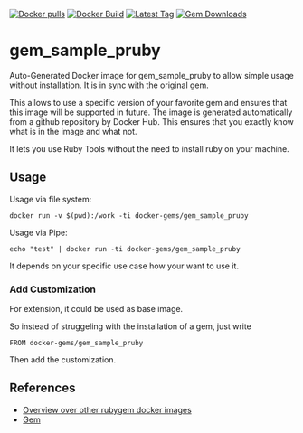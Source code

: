 [![Docker pulls](https://img.shields.io/docker/pulls/rubygem/gem_sample_pruby.svg)](https://hub.docker.com/r/rubygem/gem_sample_pruby/)
[![Docker Build](https://img.shields.io/docker/automated/rubygem/gem_sample_pruby.svg)](https://hub.docker.com/r/rubygem/gem_sample_pruby/)
[![Latest Tag](https://img.shields.io/github/tag/docker-rubygem/gem_sample_pruby.svg)](https://hub.docker.com/r/rubygem/gem_sample_pruby/)
[![Gem Downloads](https://img.shields.io/gem/dt/gem_sample_pruby.svg)](https://rubygems.org/gems/gem_sample_pruby/)
# gem_sample_pruby

Auto-Generated Docker image for gem_sample_pruby to allow simple usage without installation.
It is in sync with the original gem.

This allows to use a specific version of your favorite gem and ensures that this image will be supported in future.
The image is generated automatically from a github repository by Docker Hub.
This ensures that you exactly know what is in the image and what not.

It lets you use Ruby Tools without the need to install ruby on your machine.

## Usage

Usage via file system:

`docker run -v $(pwd):/work -ti docker-gems/gem_sample_pruby`

Usage via Pipe:

`echo "test" | docker run -ti docker-gems/gem_sample_pruby`

It depends on your specific use case how your want to use it.

### Add Customization

For extension, it could be used as base image.

So instead of struggeling with the installation of a gem, just write

`FROM docker-gems/gem_sample_pruby`

Then add the customization.

## References

 - [Overview over other rubygem docker images](https://github.com/thinkbot/docker-rubygem)
 - [Gem](https://rubygems.org/gems/gem_sample_pruby/)
